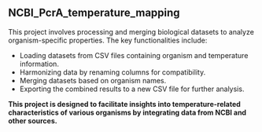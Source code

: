 ## NCBI_PcrA_temperature_mapping
This project involves processing and merging biological datasets to analyze organism-specific properties. The key functionalities include:

- Loading datasets from CSV files containing organism and temperature information.
- Harmonizing data by renaming columns for compatibility.
- Merging datasets based on organism names.
- Exporting the combined results to a new CSV file for further analysis.

**This project is designed to facilitate insights into temperature-related characteristics of various organisms by integrating data from NCBI and other sources.**
